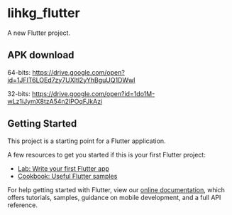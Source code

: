 # lihkg_flutter

A new Flutter project.

## APK download
64-bits: https://drive.google.com/open?id=1JFIT6LOEd7zy7UXltl2yYhBguUQ1DWwI

32-bits: https://drive.google.com/open?id=1do1M-wLz1iJymX8tzA54n2lPOqFJkAzi

## Getting Started

This project is a starting point for a Flutter application.

A few resources to get you started if this is your first Flutter project:

- [Lab: Write your first Flutter app](https://flutter.dev/docs/get-started/codelab)
- [Cookbook: Useful Flutter samples](https://flutter.dev/docs/cookbook)

For help getting started with Flutter, view our 
[online documentation](https://flutter.dev/docs), which offers tutorials, 
samples, guidance on mobile development, and a full API reference.
